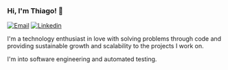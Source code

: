 ### Hi, I'm Thiago! 🚀

[![Email](https://img.shields.io/badge/-Email-0f4c81?style=flat-square&logo=Gmail&logoColor=white)](mailto:thiagomachadox@gmail.com)
[![Linkedin](https://img.shields.io/badge/-LinkedIn-0f4c81?style=flat-square&logo=Linkedin&logoColor=white)](https://www.linkedin.com/in/thiagoizidoro)

I'm a technology enthusiast in love with solving problems through code and providing sustainable growth and scalability to the projects I work on.

I'm into software engineering and automated testing.

